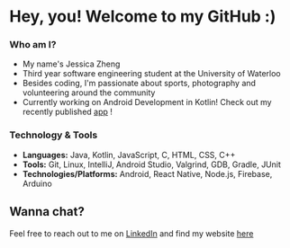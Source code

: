 
<!--
**jessica3710/jessica3710** is a ✨ _special_ ✨ repository because its `README.md` (this file) appears on your GitHub profile.
### Hi there 👋

Here are some ideas to get you started:

- 🔭 I’m currently working on ...
- 🌱 I’m currently learning ...
- 👯 I’m looking to collaborate on ...
- 🤔 I’m looking for help with ...
- 💬 Ask me about ...
- 📫 How to reach me: ...
- 😄 Pronouns: ...
- ⚡ Fun fact: ...
-->
# Hey, you! Welcome to my GitHub :)

### Who am I?
- My name's Jessica Zheng 
- Third year software engineering student at the University of Waterloo
- Besides coding, I'm passionate about sports, photography and volunteering around the community
- Currently working on Android Development in Kotlin! Check out my recently published [app](https://play.google.com/store/apps/details?id=com.zhengineer.curlingclock) !

### Technology & Tools
- **Languages:** Java, Kotlin, JavaScript, C, HTML, CSS, C++
- **Tools:** Git, Linux, IntelliJ, Android Studio, Valgrind, GDB, Gradle, JUnit
- **Technologies/Platforms:** Android, React Native, Node.js, Firebase, Arduino

## Wanna chat?
Feel free to reach out to me on [LinkedIn](https://www.linkedin.com/in/jessica3710/) and find my website [here](https://jessicazheng.com)


